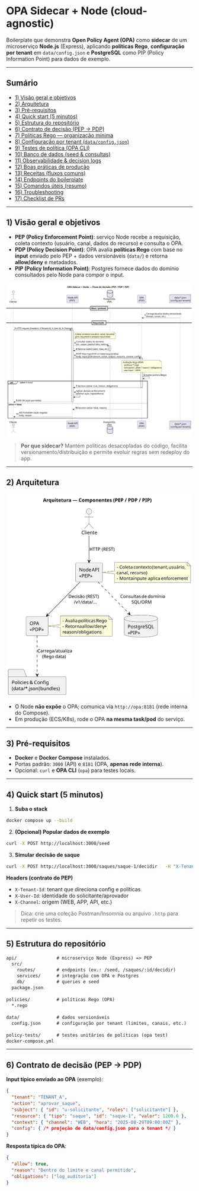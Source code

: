 # OPA Sidecar + Node (cloud-agnostic)

Boilerplate que demonstra **Open Policy Agent (OPA)** como **sidecar** de um microserviço **Node.js** (Express), aplicando **políticas Rego**, **configuração por tenant** em `data/config.json` e **PostgreSQL** como PIP (Policy Information Point) para dados de exemplo.

---

## Sumário

- [1) Visão geral e objetivos](#1-visão-geral-e-objetivos)
- [2) Arquitetura](#2-arquitetura)
- [3) Pré-requisitos](#3-pré-requisitos)
- [4) Quick start (5 minutos)](#4-quick-start-5-minutos)
- [5) Estrutura do repositório](#5-estrutura-do-repositório)
- [6) Contrato de decisão (PEP → PDP)](#6-contrato-de-decisão-pep--pdp)
- [7) Políticas Rego — organização mínima](#7-políticas-rego--organização-mínima)
- [8) Configuração por tenant (`data/config.json`)](#8-configuração-por-tenant-dataconfigjson)
- [9) Testes de política (OPA CLI)](#9-testes-de-política-opa-cli)
- [10) Banco de dados (seed & consultas)](#10-banco-de-dados-seed--consultas)
- [11) Observabilidade & decision logs](#11-observabilidade--decision-logs)
- [12) Boas práticas de produção](#12-boas-práticas-de-produção)
- [13) Receitas (fluxos comuns)](#13-receitas-fluxos-comuns)
- [14) Endpoints do boilerplate](#14-endpoints-do-boilerplate)
- [15) Comandos úteis (resumo)](#15-comandos-úteis-resumo)
- [16) Troubleshooting](#16-troubleshooting)
- [17) Checklist de PRs](#17-checklist-de-prs)

---

## 1) Visão geral e objetivos

- **PEP (Policy Enforcement Point)**: serviço Node recebe a requisição, coleta contexto (usuário, canal, dados do recurso) e consulta o OPA.  
- **PDP (Policy Decision Point)**: OPA avalia **políticas Rego** com base no **input** enviado pelo PEP + dados versionáveis (`data/`) e retorna **allow/deny** e metadados.  
- **PIP (Policy Information Point)**: Postgres fornece dados do domínio consultados pelo Node para compor o input.

![Fluxo OPA](./out/diagrama-sequencia-policie/diagrama-sequencia-policie.svg)

> **Por que sidecar?** Mantém políticas desacopladas do código, facilita versionamento/distribuição e permite evoluir regras sem redeploy do app.

---

## 2) Arquitetura

![Arquitetura](./out/arquitetura/arquitetura.svg)

- O Node **não expõe** o OPA; comunica via `http://opa:8181` (rede interna do Compose).
- Em produção (ECS/K8s), rode o OPA **na mesma task/pod** do serviço.

---

## 3) Pré-requisitos

- **Docker** e **Docker Compose** instalados.
- Portas padrão: `3000` (API) e `8181` (OPA, **apenas rede interna**).
- Opcional: `curl` e **OPA CLI** (`opa`) para testes locais.

---

## 4) Quick start (5 minutos)

1) **Suba o stack**
```bash
docker compose up --build
```

2) **(Opcional) Popular dados de exemplo**
```bash
curl -X POST http://localhost:3000/seed
```

3) **Simular decisão de saque**
```bash
curl -X POST http://localhost:3000/saques/saque-1/decidir   -H "X-Tenant-Id: TENANT_A"   -H "X-User-Id: u-solicitante"   -H "X-Channel: WEB"
```

**Headers (contrato do PEP)**  
- `X-Tenant-Id`: tenant que direciona config e políticas  
- `X-User-Id`: identidade do solicitante/aprovador  
- `X-Channel`: origem (WEB, APP, API, etc.)

> Dica: crie uma coleção Postman/Insomnia ou arquivo `.http` para repetir os testes.

---

## 5) Estrutura do repositório

```
api/               # microserviço Node (Express) => PEP
  src/
    routes/        # endpoints (ex.: /seed, /saques/:id/decidir)
    services/      # integração com OPA e Postgres
    db/            # queries e seed
  package.json

policies/          # políticas Rego (OPA)
  *.rego

data/              # dados versionáveis
  config.json      # configuração por tenant (limites, canais, etc.)

policy-tests/      # testes unitários de políticas (opa test)
docker-compose.yml
```

---

## 6) Contrato de decisão (PEP → PDP)

**Input típico enviado ao OPA** (exemplo):
```json
{
  "tenant": "TENANT_A",
  "action": "aprovar_saque",
  "subject": { "id": "u-solicitante", "roles": ["solicitante"] },
  "resource": { "tipo": "saque", "id": "saque-1", "valor": 1200.0 },
  "context": { "channel": "WEB", "hora": "2025-08-29T09:00:00Z" },
  "config": { /* projeção de data/config.json para o tenant */ }
}
```

**Resposta típica do OPA**:
```json
{
  "allow": true,
  "reason": "Dentro do limite e canal permitido",
  "obligations": ["log_auditoria"]
}
```
